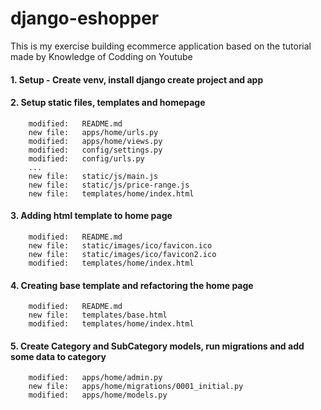 # django-eshopper
This is my exercise building ecommerce application based on the tutorial made by Knowledge of Codding on Youtube

#### 1. Setup - Create venv, install django create project and app

#### 2. Setup static files, templates and homepage

        modified:   README.md
        new file:   apps/home/urls.py
        modified:   apps/home/views.py
        modified:   config/settings.py
        modified:   config/urls.py
        ...
        new file:   static/js/main.js
        new file:   static/js/price-range.js
        new file:   templates/home/index.html

#### 3. Adding html template to home page

        modified:   README.md
        new file:   static/images/ico/favicon.ico
        new file:   static/images/ico/favicon2.ico
        modified:   templates/home/index.html

#### 4. Creating base template and refactoring the home page 

        modified:   README.md
        new file:   templates/base.html
        modified:   templates/home/index.html

#### 5. Create Category and SubCategory models, run migrations and add some data to category

        modified:   apps/home/admin.py
        new file:   apps/home/migrations/0001_initial.py
        modified:   apps/home/models.py












